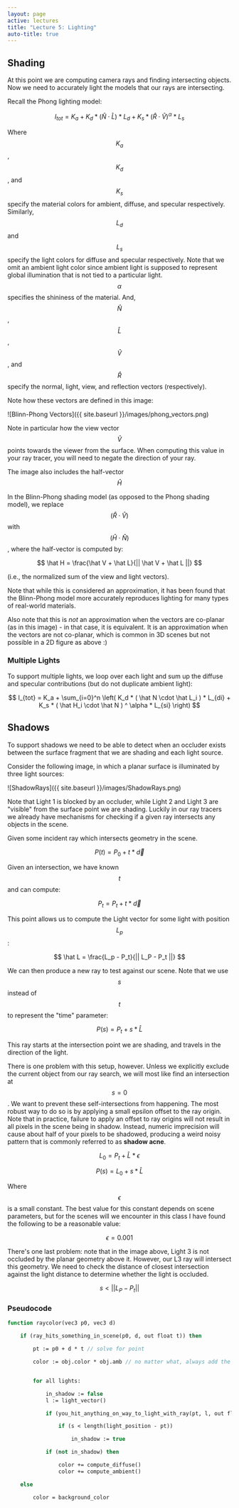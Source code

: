 ```yaml
---
layout: page
active: lectures
title: "Lecture 5: Lighting"
auto-title: true
---
```


## Shading

At this point we are computing camera rays and finding intersecting objects.
Now we need to accurately light the models that our rays are intersecting.

Recall the Phong lighting model:

$$ I_{tot} = K_a + K_d * ( \hat N \cdot \hat L ) * L_d + K_s * ( \hat R \cdot \hat V ) ^ \alpha * L_s $$

Where $$ K_a $$, $$ K_d $$, and $$ K_s $$ specify the material colors for ambient, diffuse, and specular respectively.
Similarly, $$ L_d $$ and $$ L_s $$ specify the light colors for diffuse and specular respectively.
Note that we omit an ambient light color since ambient light is supposed to represent global illumination that is not tied to a particular light.
$$ \alpha $$ specifies the shininess of the material.
And, $$ \hat N $$, $$ \hat L $$, $$ \hat V $$, and $$ \hat R $$ specify the normal, light, view, and reflection vectors (respectively).

Note how these vectors are defined in this image:

![Blinn-Phong Vectors]({{ site.baseurl }}/images/phong_vectors.png)

Note in particular how the view vector $$ \hat V $$ points towards the viewer from the surface.
When computing this value in your ray tracer, you will need to negate the direction of your ray.

The image also includes the half-vector $$ \hat H $$

In the Blinn-Phong shading model (as opposed to the Phong shading model), we replace $$ ( \hat R \cdot \hat V ) $$ with $$ ( \hat H \cdot \hat N ) $$, where the half-vector is computed by:

$$ \hat H = \frac{\hat V + \hat L}{|| \hat V + \hat L ||} $$

(i.e., the normalized sum of the view and light vectors).

Note that while this is considered an approximation, it has been found that the Blinn-Phong model more accurately reproduces lighting for many types of real-world materials.

Also note that this is *not* an approximation when the vectors are co-planar (as in this image) - in that case, it is equivalent.
It is an approximation when the vectors are not co-planar, which is common in 3D scenes but not possible in a 2D figure as above :)


### Multiple Lights

To support multiple lights, we loop over each light and sum up the diffuse and specular contributions (but do not duplicate ambient light):

$$ I_{tot} = K_a + \sum_{i=0}^n \left( K_d * ( \hat N \cdot \hat L_i ) * L_{di} + K_s * ( \hat H_i \cdot \hat N ) ^ \alpha * L_{si} \right) $$



## Shadows

To support shadows we need to be able to detect when an occluder exists between the surface fragment that we are shading and each light source.

Consider the following image, in which a planar surface is illuminated by three light sources:

![ShadowRays]({{ site.baseurl }}/images/ShadowRays.png)

Note that Light 1 is blocked by an occluder, while Light 2 and Light 3 are "visible" from the surface point we are shading.
Luckily in our ray tracers we already have mechanisms for checking if a given ray intersects any objects in the scene.

Given some incident ray which intersects geometry in the scene.

$$ P(t) = P_0 + t * \vec d $$

Given an intersection, we have known $$ t $$ and can compute:

$$ P_t = P_t + t * \vec d $$

This point allows us to compute the Light vector for some light with position $$ L_p $$:

$$ \hat L = \frac{L_p - P_t}{|| L_P - P_t ||} $$

We can then produce a new ray to test against our scene.
Note that we use $$ s $$ instead of $$ t $$ to represent the "time" parameter:

$$ P(s) = P_t + s * \hat L $$

This ray starts at the intersection point we are shading, and travels in the direction of the light.

There is one problem with this setup, however.
Unless we explicitly exclude the current object from our ray search, we will most like find an intersection at $$ s = 0 $$.
We want to prevent these self-intersections from happening.
The most robust way to do so is by applying a small epsilon offset to the ray origin.
Note that in practice, failure to apply an offset to ray origins will not result in all pixels in the scene being in shadow.
Instead, numeric imprecision will cause about half of your pixels to be shadowed, producing a weird noisy pattern that is commonly referred to as **shadow acne**.

$$ L_0 = P_t + \hat L * \epsilon $$

$$ P(s) = L_0 + s * \hat L $$

Where $$ \epsilon $$ is a small constant.
The best value for this constant depends on scene parameters, but for the scenes will we encounter in this class I have found the following to be a reasonable value:

$$ \epsilon = 0.001 $$

There's one last problem: note that in the image above, Light 3 is not occluded by the planar geometry above it.
However, our L3 ray will intersect this geometry.
We need to check the distance of closest intersection against the light distance to determine whether the light is occluded.

$$ s < || L_P - P_t || $$


### Pseudocode

```pascal
function raycolor(vec3 p0, vec3 d)

    if (ray_hits_something_in_scene(p0, d, out float t)) then

        pt := p0 + d * t // solve for point

        color := obj.color * obj.amb // no matter what, always add the ambient color


        for all lights:

            in_shadow := false
            l := light_vector()

            if (you_hit_anything_on_way_to_light_with_ray(pt, l, out float s)) then

                if (s < length(light_position - pt))

                    in_shadow := true

            if (not in_shadow) then

                color += compute_diffuse()
                color += compute_ambient()

    else

        color = background_color

```
